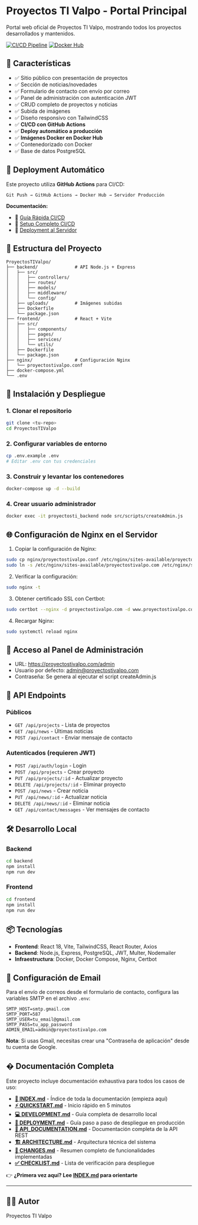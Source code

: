 # Proyectos TI Valpo - Portal Principal

Portal web oficial de Proyectos TI Valpo, mostrando todos los proyectos desarrollados y mantenidos.

[![CI/CD Pipeline](https://github.com/mignacia-cobo/ProyectosTIValpo/actions/workflows/ci-cd.yml/badge.svg)](https://github.com/mignacia-cobo/ProyectosTIValpo/actions/workflows/ci-cd.yml)
[![Docker Hub](https://img.shields.io/badge/Docker%20Hub-proyectosti-blue)](https://hub.docker.com/u/mignaciacobo)

## 🚀 Características

- ✅ Sitio público con presentación de proyectos
- ✅ Sección de noticias/novedades
- ✅ Formulario de contacto con envío por correo
- ✅ Panel de administración con autenticación JWT
- ✅ CRUD completo de proyectos y noticias
- ✅ Subida de imágenes
- ✅ Diseño responsivo con TailwindCSS
- ✅ **CI/CD con GitHub Actions**
- ✅ **Deploy automático a producción**
- ✅ **Imágenes Docker en Docker Hub**
- ✅ Contenedorizado con Docker
- ✅ Base de datos PostgreSQL

## 🎯 Deployment Automático

Este proyecto utiliza **GitHub Actions** para CI/CD:

```
Git Push → GitHub Actions → Docker Hub → Servidor Producción
```

**Documentación:**
- 📘 [Guía Rápida CI/CD](QUICKSTART_CICD.md)
- 📗 [Setup Completo CI/CD](CICD_SETUP.md)
- 🚀 [Deployment al Servidor](DEPLOYMENT_SERVER.md)

## 📁 Estructura del Proyecto

```
ProyectosTIValpo/
├── backend/              # API Node.js + Express
│   ├── src/
│   │   ├── controllers/
│   │   ├── routes/
│   │   ├── models/
│   │   ├── middleware/
│   │   └── config/
│   ├── uploads/          # Imágenes subidas
│   ├── Dockerfile
│   └── package.json
├── frontend/             # React + Vite
│   ├── src/
│   │   ├── components/
│   │   ├── pages/
│   │   ├── services/
│   │   └── utils/
│   ├── Dockerfile
│   └── package.json
├── nginx/                # Configuración Nginx
│   └── proyectostivalpo.conf
├── docker-compose.yml
└── .env
```

## 🔧 Instalación y Despliegue

### 1. Clonar el repositorio

```bash
git clone <tu-repo>
cd ProyectosTIValpo
```

### 2. Configurar variables de entorno

```bash
cp .env.example .env
# Editar .env con tus credenciales
```

### 3. Construir y levantar los contenedores

```bash
docker-compose up -d --build
```

### 4. Crear usuario administrador

```bash
docker exec -it proyectosti_backend node src/scripts/createAdmin.js
```

## 🌐 Configuración de Nginx en el Servidor

1. Copiar la configuración de Nginx:

```bash
sudo cp nginx/proyectostivalpo.conf /etc/nginx/sites-available/proyectostivalpo.com
sudo ln -s /etc/nginx/sites-available/proyectostivalpo.com /etc/nginx/sites-enabled/
```

2. Verificar la configuración:

```bash
sudo nginx -t
```

3. Obtener certificado SSL con Certbot:

```bash
sudo certbot --nginx -d proyectostivalpo.com -d www.proyectostivalpo.com
```

4. Recargar Nginx:

```bash
sudo systemctl reload nginx
```

## 🔑 Acceso al Panel de Administración

- URL: https://proyectostivalpo.com/admin
- Usuario por defecto: admin@proyectostivalpo.com
- Contraseña: Se genera al ejecutar el script createAdmin.js

## 📝 API Endpoints

### Públicos
- `GET /api/projects` - Lista de proyectos
- `GET /api/news` - Últimas noticias
- `POST /api/contact` - Enviar mensaje de contacto

### Autenticados (requieren JWT)
- `POST /api/auth/login` - Login
- `POST /api/projects` - Crear proyecto
- `PUT /api/projects/:id` - Actualizar proyecto
- `DELETE /api/projects/:id` - Eliminar proyecto
- `POST /api/news` - Crear noticia
- `PUT /api/news/:id` - Actualizar noticia
- `DELETE /api/news/:id` - Eliminar noticia
- `GET /api/contact/messages` - Ver mensajes de contacto

## 🛠️ Desarrollo Local

### Backend

```bash
cd backend
npm install
npm run dev
```

### Frontend

```bash
cd frontend
npm install
npm run dev
```

## 📦 Tecnologías

- **Frontend**: React 18, Vite, TailwindCSS, React Router, Axios
- **Backend**: Node.js, Express, PostgreSQL, JWT, Multer, Nodemailer
- **Infraestructura**: Docker, Docker Compose, Nginx, Certbot

## 📧 Configuración de Email

Para el envío de correos desde el formulario de contacto, configura las variables SMTP en el archivo `.env`:

```env
SMTP_HOST=smtp.gmail.com
SMTP_PORT=587
SMTP_USER=tu_email@gmail.com
SMTP_PASS=tu_app_password
ADMIN_EMAIL=admin@proyectostivalpo.com
```

**Nota**: Si usas Gmail, necesitas crear una "Contraseña de aplicación" desde tu cuenta de Google.

## � Documentación Completa

Este proyecto incluye documentación exhaustiva para todos los casos de uso:

- **[📖 INDEX.md](./INDEX.md)** - Índice de toda la documentación (empieza aquí)
- **[⚡ QUICKSTART.md](./QUICKSTART.md)** - Inicio rápido en 5 minutos
- **[💻 DEVELOPMENT.md](./DEVELOPMENT.md)** - Guía completa de desarrollo local
- **[🚀 DEPLOYMENT.md](./DEPLOYMENT.md)** - Guía paso a paso de despliegue en producción
- **[📡 API_DOCUMENTATION.md](./API_DOCUMENTATION.md)** - Documentación completa de la API REST
- **[🏗️ ARCHITECTURE.md](./ARCHITECTURE.md)** - Arquitectura técnica del sistema
- **[📝 CHANGES.md](./CHANGES.md)** - Resumen completo de funcionalidades implementadas
- **[✅ CHECKLIST.md](./CHECKLIST.md)** - Lista de verificación para despliegue

👉 **¿Primera vez aquí? Lee [INDEX.md](./INDEX.md) para orientarte**

---

## 👨‍💻 Autor

Proyectos TI Valpo
